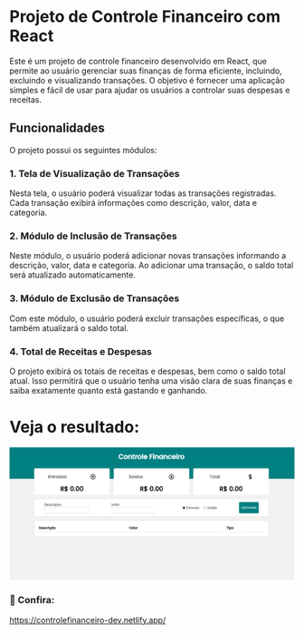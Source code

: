 # Projeto de Controle Financeiro com React

Este é um projeto de controle financeiro desenvolvido em React, que permite ao usuário gerenciar suas finanças de forma eficiente, incluindo, excluindo e visualizando transações. O objetivo é fornecer uma aplicação simples e fácil de usar para ajudar os usuários a controlar suas despesas e receitas.

## Funcionalidades

O projeto possui os seguintes módulos:

### 1. Tela de Visualização de Transações

Nesta tela, o usuário poderá visualizar todas as transações registradas. Cada transação exibirá informações como descrição, valor, data e categoria.

### 2. Módulo de Inclusão de Transações

Neste módulo, o usuário poderá adicionar novas transações informando a descrição, valor, data e categoria. Ao adicionar uma transação, o saldo total será atualizado automaticamente.

### 3. Módulo de Exclusão de Transações

Com este módulo, o usuário poderá excluir transações específicas, o que também atualizará o saldo total.

### 4. Total de Receitas e Despesas

O projeto exibirá os totais de receitas e despesas, bem como o saldo total atual. Isso permitirá que o usuário tenha uma visão clara de suas finanças e saiba exatamente quanto está gastando e ganhando.



# Veja o resultado: 
<img src="./public/controlefinanceiro.png" >

### 👥 Confira:
https://controlefinanceiro-dev.netlify.app/



